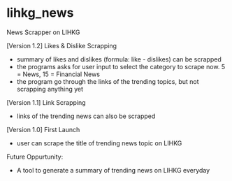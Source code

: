# lihkg_news
News Scrapper on LIHKG

[Version 1.2] Likes & Dislike Scrapping
- summary of likes and dislikes (formula: like - dislikes) can be scrapped
- the programs asks for user input to select the category to scrape now. 5 = News, 15 = Financial News
- the program go through the links of the trending topics, but not scrapping anything yet
  
[Version 1.1] Link Scrapping
- links of the trending news can also be scrapped

[Version 1.0] First Launch
- user can scrape the title of trending news topic on LIHKG

Future Oppurtunity:
- A tool to generate a summary of trending news on LIHKG everyday 
